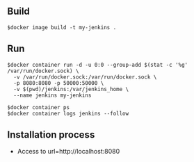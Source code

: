 ## Build
```
$docker image build -t my-jenkins .
```

## Run
```
$docker container run -d -u 0:0 --group-add $(stat -c '%g' /var/run/docker.sock) \
  -v /var/run/docker.sock:/var/run/docker.sock \
  -p 8080:8080 -p 50000:50000 \
  -v $(pwd)/jenkins:/var/jenkins_home \
  --name jenkins my-jenkins

$docker container ps
$docker container logs jenkins --follow
```

## Installation process
* Access to url=http://localhost:8080